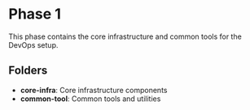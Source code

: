 # Phase 1

This phase contains the core infrastructure and common tools for the DevOps setup.

## Folders

- **core-infra**: Core infrastructure components
- **common-tool**: Common tools and utilities
